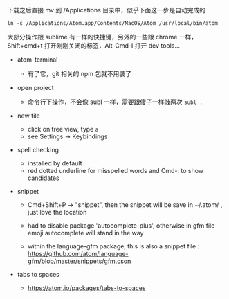 下载之后直接 mv 到 /Applications 目录中，似乎下面这一步是自动完成的

    ln -s /Applications/Atom.app/Contents/MacOS/Atom /usr/local/bin/atom


大部分操作跟 sublime 有一样的快捷键，另外的一些跟 chrome 一样，Shift+cmd+t 打开刚刚关闭的标签，Alt-Cmd-I 打开 dev tools...

- atom-terminal
  - 有了它，git 相关的 npm 包就不用装了

- open project
  - 命令行下操作，不会像 subl 一样，需要跟傻子一样敲两次 `subl .`

- new file
  - click on tree view, type `a`
  - see Settings -> Keybindings

- spell checking
  - installed by default
  - red dotted underline for misspelled words and Cmd-: to show candidates

- snippet
  - Cmd+Shift+P -> "snippet", then the snippet will be save in ~/.atom/ , just
    love the location
  - had to disable package 'autocomplete-plus', otherwise in gfm file emoji
    autocomplete will stand in the way

  - within the language-gfm package, this is also a snippet file :
    https://github.com/atom/language-gfm/blob/master/snippets/gfm.cson

- tabs to spaces
  - https://atom.io/packages/tabs-to-spaces